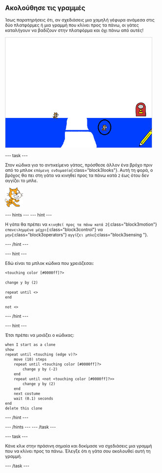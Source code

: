 ## Ακολούθησε τις γραμμές

Ίσως παρατηρήσεις ότι, αν σχεδιάσεις μια χαμηλή γέφυρα ανάμεσα στις δύο πλατφόρμες ή μια γραμμή που κλίνει προς τα πάνω, οι γάτες καταλήγουν να βαδίζουν στην πλατφόρμα και όχι πάνω από αυτές!

![Οι γάτες που περπατούν μέσω της πλατφόρμας](images/cat-walk-through-platform.png)

--- task ---

Στον κώδικα για το αντικείμενο γάτας, πρόσθεσε άλλον ένα βρόχο πριν από το μπλοκ `επόμενη ενδυμασία`{:class="block3looks"}. Αυτή τη φορά, ο βρόχος θα πει στη γάτα να κινηθεί προς τα πάνω κατά `2` έως ότου δεν αγγίζει το μπλε.

![Αντικείμενο γάτας](images/cat-sprite.png)

--- hints ---
 --- hint ---

Η γάτα θα πρέπει να `κινηθεί προς τα πάνω κατά 2`{:class="block3motion"} `επανειλημμένα μέχρι`{:class="block3control"} να `μην`{:class="block3operators"} `αγγίζει μπλε`{:class="block3sensing "}.

--- /hint ---

--- hint ---

Εδώ είναι τα μπλοκ κώδικα που χρειάζεσαι:

```blocks3
<touching color [#0000ff]?>

change y by (2)

repeat until <>
end

not <>
```

--- /hint ---

--- hint ---

Έτσι πρέπει να μοιάζει ο κώδικας:

```blocks3
when I start as a clone
show
repeat until <touching (edge v)?>
    move (10) steps
    repeat until <touching color [#0000ff]?>
        change y by (-2)
    end
    repeat until <not <touching color [#0000ff]?>>
        change y by (2)
    end
    next costume
    wait (0.1) seconds
end
delete this clone
```

--- /hint ---

--- /hints --- --- /task ---

--- task ---

Κάνε κλικ στην πράσινη σημαία και δοκίμασε να σχεδιάσεις μια γραμμή που να κλίνει προς τα πάνω. Έλεγξε ότι η γάτα σου ακολουθεί αυτή τη γραμμή.

--- /task ---